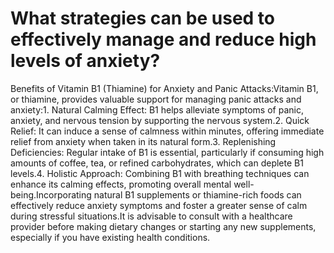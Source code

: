 # What strategies can be used to effectively manage and reduce high levels of anxiety?

Benefits of Vitamin B1 (Thiamine) for Anxiety and Panic Attacks:Vitamin B1, or thiamine, provides valuable support for managing panic attacks and anxiety:1. Natural Calming Effect: B1 helps alleviate symptoms of panic, anxiety, and nervous tension by supporting the nervous system.2. Quick Relief: It can induce a sense of calmness within minutes, offering immediate relief from anxiety when taken in its natural form.3. Replenishing Deficiencies: Regular intake of B1 is essential, particularly if consuming high amounts of coffee, tea, or refined carbohydrates, which can deplete B1 levels.4. Holistic Approach: Combining B1 with breathing techniques can enhance its calming effects, promoting overall mental well-being.Incorporating natural B1 supplements or thiamine-rich foods can effectively reduce anxiety symptoms and foster a greater sense of calm during stressful situations.It is advisable to consult with a healthcare provider before making dietary changes or starting any new supplements, especially if you have existing health conditions.
